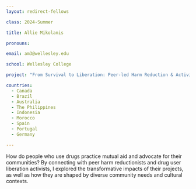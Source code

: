 ```yaml
---
layout: redirect-fellows

class: 2024-Summer

title: Allie Mikolanis

pronouns: 

email: am3@wellesley.edu

school: Wellesley College

project: "From Survival to Liberation: Peer-led Harm Reduction & Activism"

countries:
  - Canada
  - Brazil
  - Australia
  - The Philippines
  - Indonesia
  - Morocco
  - Spain
  - Portugal
  - Germany

---
```


How do people who use drugs practice mutual aid and advocate for their communities? By connecting with peer harm reductionists and drug user liberation activists, I explored the transformative impacts of their projects, as well as how they are shaped by diverse community needs and cultural contexts.
